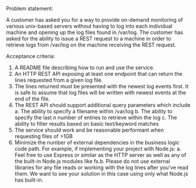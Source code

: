 
Problem statement:

A customer has asked you for a way to provide on-demand monitoring of various unix-based
servers without having to log into each individual machine and opening up the log files found in
/var/log. The customer has asked for the ability to issue a REST request to a machine in order
to retrieve logs from /var/log on the machine receiving the REST request.

Acceptance criteria:

1. A README file describing how to run and use the service.
2. An HTTP REST API exposing at least one endpoint that can return the lines requested
   from a given log file.
3. The lines returned must be presented with the newest log events first. It is safe to
   assume that log files will be written with newest events at the end of the file.
4. The REST API should support additional query parameters which include
   a. The ability to specify a filename within /var/log
   b. The ability to specify the last n number of entries to retrieve within the log
   c. The ability to filter results based on basic text/keyword matches
5. The service should work and be reasonable performant when requesting files of >1GB
6. Minimize the number of external dependencies in the business logic code path. For
   example, if implementing your project with Node.js:
   a. Feel free to use Express or similar as the HTTP server as well as any of the
   built-in Node.js modules like fs.b. Please do not use external libraries for any file reads or working with the log
   lines after you’ve read them. We want to see your solution in this case using only
   what Node.js has built-in.
